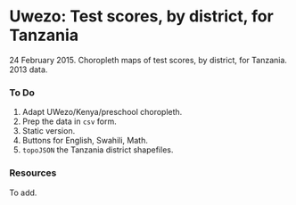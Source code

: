 Uwezo: Test scores, by district, for Tanzania 
=======

24 February 2015. Choropleth maps of test scores, by district, for Tanzania. 2013 data.



### To Do
1. Adapt UWezo/Kenya/preschool choropleth.
2. Prep the data in `csv` form.
3. Static version.
4. Buttons for English, Swahili, Math.
5. `topoJSON` the Tanzania district shapefiles.
  


### Resources

To add.


